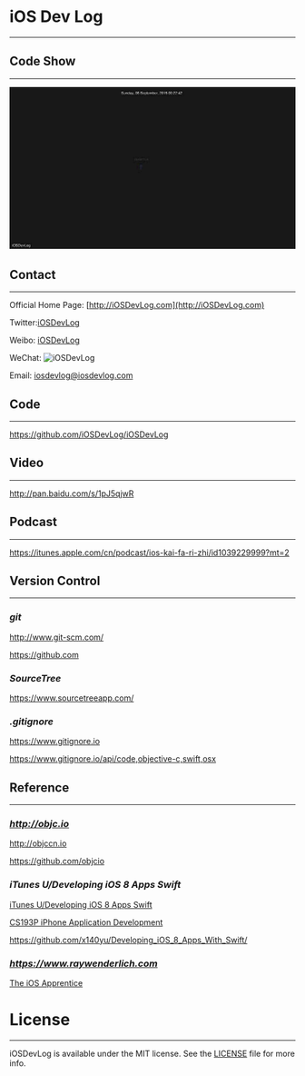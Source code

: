 # iOS Dev Log
---

## Code Show
---

![iOSDevLog](https://github.com/iOSDevLog/iOSDevLog/raw/master/assets/img/iosdevlog.gif)


## Contact
---

Official Home Page: [http://iOSDevLog.com](http://iOSDevLog.com)

Twitter:[iOSDevLog](https://twitter.com/iOSDevLog)

Weibo:  [iOSDevLog](http://weibo.com/iOSDevLog)

WeChat: ![iOSDevLog](https://github.com/iOSDevLog/iOSDevLog.github.io/raw/master/assets/images/wechat/WeChatIOSDevLog.png)

Email:  <iosdevlog@iosdevlog.com>

## Code
---

<https://github.com/iOSDevLog/iOSDevLog>

## Video
---

<http://pan.baidu.com/s/1pJ5qjwR>

## Podcast
---

<https://itunes.apple.com/cn/podcast/ios-kai-fa-ri-zhi/id1039229999?mt=2>

## Version Control
---

### *git*

<http://www.git-scm.com/>
	
<https://github.com>

### *SourceTree*

<https://www.sourcetreeapp.com/>

### *.gitignore*

<https://www.gitignore.io>

<https://www.gitignore.io/api/code,objective-c,swift,osx>

## Reference
---

### *<http://objc.io>*

<http://objccn.io>

<https://github.com/objcio>

### *iTunes U/Developing iOS 8 Apps Swift*

[iTunes U/Developing iOS 8 Apps Swift](https://itunes.apple.com/us/course/developing-ios-8-apps-swift/id961180099)

[CS193P iPhone Application Development](http://web.stanford.edu/class/cs193p/cgi-bin/drupal/)

<https://github.com/x140yu/Developing_iOS_8_Apps_With_Swift/>

### *<https://www.raywenderlich.com>*

[The iOS Apprentice](https://www.raywenderlich.com/store/ios-apprentice)

# License
---

iOSDevLog is available under the MIT license. See the [LICENSE](LICENSE) file for more info.
